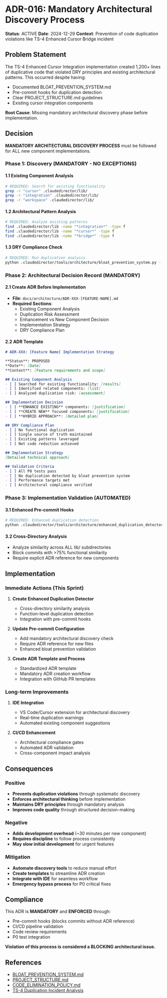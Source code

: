 # ADR-016: Mandatory Architectural Discovery Process

**Status**: ACTIVE
**Date**: 2024-12-29
**Context**: Prevention of code duplication violations like TS-4 Enhanced Cursor Bridge incident

## Problem Statement

The TS-4 Enhanced Cursor Integration implementation created 1,200+ lines of duplicative code that violated DRY principles and existing architectural patterns. This occurred despite having:
- Documented BLOAT_PREVENTION_SYSTEM.md
- Pre-commit hooks for duplication detection
- Clear PROJECT_STRUCTURE.md guidelines
- Existing cursor integration components

**Root Cause**: Missing mandatory architectural discovery phase before implementation.

## Decision

**MANDATORY ARCHITECTURAL DISCOVERY PROCESS** must be followed for ALL new component implementations.

### Phase 1: Discovery (MANDATORY - NO EXCEPTIONS)

#### 1.1 Existing Component Analysis
```bash
# REQUIRED: Search for existing functionality
grep -r "cursor" .claudedirector/lib/
grep -r "integration" .claudedirector/lib/
grep -r "workspace" .claudedirector/lib/
```

#### 1.2 Architectural Pattern Analysis
```bash
# REQUIRED: Analyze existing patterns
find .claudedirector/lib -name "*integration*" -type f
find .claudedirector/lib -name "*cursor*" -type f
find .claudedirector/lib -name "*bridge*" -type f
```

#### 1.3 DRY Compliance Check
```bash
# REQUIRED: Run duplication analysis
python .claudedirector/tools/architecture/bloat_prevention_system.py --target-dir lib/
```

### Phase 2: Architectural Decision Record (MANDATORY)

#### 2.1 Create ADR Before Implementation
- **File**: `docs/architecture/ADR-XXX-[FEATURE-NAME].md`
- **Required Sections**:
  - Existing Component Analysis
  - Duplication Risk Assessment
  - Enhancement vs New Component Decision
  - Implementation Strategy
  - DRY Compliance Plan

#### 2.2 ADR Template
```markdown
# ADR-XXX: [Feature Name] Implementation Strategy

**Status**: PROPOSED
**Date**: [Date]
**Context**: [Feature requirements and scope]

## Existing Component Analysis
- [ ] Searched for existing functionality: [results]
- [ ] Identified related components: [list]
- [ ] Analyzed duplication risk: [assessment]

## Implementation Decision
- [ ] **ENHANCE EXISTING** components: [justification]
- [ ] **CREATE NEW** focused components: [justification]
- [ ] **HYBRID APPROACH**: [detailed plan]

## DRY Compliance Plan
- [ ] No functional duplication
- [ ] Single source of truth maintained
- [ ] Existing patterns leveraged
- [ ] Net code reduction achieved

## Implementation Strategy
[Detailed technical approach]

## Validation Criteria
- [ ] All P0 tests pass
- [ ] No duplication detected by bloat prevention system
- [ ] Performance targets met
- [ ] Architectural compliance verified
```

### Phase 3: Implementation Validation (AUTOMATED)

#### 3.1 Enhanced Pre-commit Hooks
```bash
# REQUIRED: Enhanced duplication detection
python .claudedirector/tools/architecture/enhanced_duplication_detector.py
```

#### 3.2 Cross-Directory Analysis
- Analyze similarity across ALL lib/ subdirectories
- Block commits with >75% functional similarity
- Require explicit ADR reference for new components

## Implementation

### Immediate Actions (This Sprint)

1. **Create Enhanced Duplication Detector**
   - Cross-directory similarity analysis
   - Function-level duplication detection
   - Integration with pre-commit hooks

2. **Update Pre-commit Configuration**
   - Add mandatory architectural discovery check
   - Require ADR reference for new files
   - Enhanced bloat prevention validation

3. **Create ADR Template and Process**
   - Standardized ADR template
   - Mandatory ADR creation workflow
   - Integration with GitHub PR templates

### Long-term Improvements

1. **IDE Integration**
   - VS Code/Cursor extension for architectural discovery
   - Real-time duplication warnings
   - Automated existing component suggestions

2. **CI/CD Enhancement**
   - Architectural compliance gates
   - Automated ADR validation
   - Cross-component impact analysis

## Consequences

### Positive
- **Prevents duplication violations** through systematic discovery
- **Enforces architectural thinking** before implementation
- **Maintains DRY principles** through mandatory analysis
- **Improves code quality** through structured decision-making

### Negative
- **Adds development overhead** (~30 minutes per new component)
- **Requires discipline** to follow process consistently
- **May slow initial development** for urgent features

### Mitigation
- **Automate discovery tools** to reduce manual effort
- **Create templates** to streamline ADR creation
- **Integrate with IDE** for seamless workflow
- **Emergency bypass process** for P0 critical fixes

## Compliance

This ADR is **MANDATORY** and **ENFORCED** through:
- Pre-commit hooks (blocks commits without ADR reference)
- CI/CD pipeline validation
- Code review requirements
- P0 test integration

**Violation of this process is considered a BLOCKING architectural issue.**

## References

- [BLOAT_PREVENTION_SYSTEM.md](BLOAT_PREVENTION_SYSTEM.md)
- [PROJECT_STRUCTURE.md](PROJECT_STRUCTURE.md)
- [CODE_ELIMINATION_POLICY.md](CODE_ELIMINATION_POLICY.md)
- [TS-4 Duplication Incident Analysis](../phases/TS4_DUPLICATION_INCIDENT_ANALYSIS.md)
